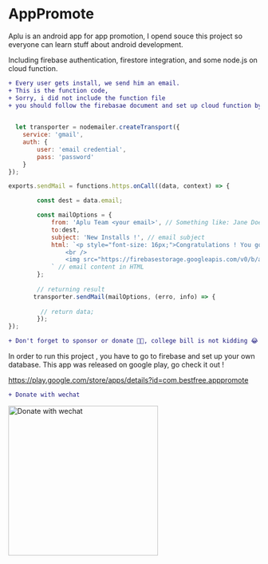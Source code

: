 # AppPromote 
Aplu is an android app for app promotion, I opend souce this project so everyone can learn stuff about android development. 

Including firebase authentication, firestore integration, and some node.js on cloud function.

```diff
+ Every user gets install, we send him an email. 
+ This is the function code, 
+ Sorry, i did not include the function file
+ you should follow the firebasae document and set up cloud function by yourself.
  
```

```node.js
  let transporter = nodemailer.createTransport({
    service: 'gmail',
    auth: {
        user: 'email credential',
        pass: 'password'
    }
});

exports.sendMail = functions.https.onCall((data, context) => {

        const dest = data.email;

        const mailOptions = {
            from: 'Aplu Team <your email>', // Something like: Jane Doe <janedoe@gmail.com>
            to:dest,
            subject: 'New Installs !', // email subject
            html: `<p style="font-size: 16px;">Congratulations ! You got a new installs lately , your hard work is worthy ! go check it out !</p>
                <br />
                <img src="https://firebasestorage.googleapis.com/v0/b/apppromote-5f2cd.appspot.com/o/image.jpg?alt=media&token=84f3861e-7284-4a27-ad2e-b854cd26eca7" />
            ` // email content in HTML
        };
  
        // returning result
       transporter.sendMail(mailOptions, (erro, info) => {
       
         // return data;
        });    
});
```

```diff
+ Don't forget to sponsor or donate 👏🏻, college bill is not kidding 😂

```
In order to run this project , you have to go to firebase and set up your own database.
This app was released on google play, go check it out !

https://play.google.com/store/apps/details?id=com.bestfree.apppromote


```diff
+ Donate with wechat
```
<img src="https://github.com/lau1944/Promotion-App/blob/master/wechat.png" alt="Donate with wechat" width="300"/>
